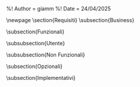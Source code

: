%! Author = giamm
%! Date = 24/04/2025

\newpage
\section{Requisiti}
\subsection{Business}

\subsection{Funzionali}

\subsubsection{Utente}

\subsubsection{Non Funzionali}

\subsection{Opzionali}

\subsection{Implementativi}
